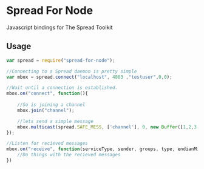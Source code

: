 Spread For Node
===============

Javascript bindings for The Spread Toolkit


Usage
-----

```javascript
var spread = require("spread-for-node");

//Connecting to a Spread daemon is pretty simple
var mbox = spread.connect("localhost", 4803 ,"testuser",0,0);

//Wait until a connection is established.
mbox.on("connect", function(){
	
	//So is joining a channel
	mbox.join("channel");

	//lets send a simple message
	mbox.multicast(spread.SAFE_MESS, ['channel'], 0, new Buffer([1,2,3,4,5]));
});

//Listen for recieved messages
mbox.on("receive", function(serviceType, sender, groups, type, endianMismatch, data){
	//Do things with the recieved messages
})
```